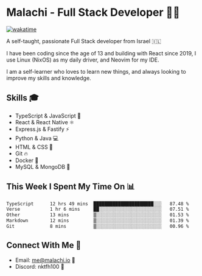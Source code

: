 # Malachi - Full Stack Developer 🚀🔥
[![wakatime](https://wakatime.com/badge/user/112ec769-e669-4b78-a46f-cf4343930741.svg)](https://wakatime.com/@112ec769-e669-4b78-a46f-cf4343930741)

A self-taught, passionate Full Stack developer from Israel 🇮🇱

I have been coding since the age of 13 and building with React since 2019, I use Linux (NixOS) as my daily driver, and Neovim for my IDE.

I am a self-learner who loves to learn new things, and always looking to improve my skills and knowledge.

## Skills 🎓
- TypeScript & JavaScript 💎
- React & React Native ⚛️
- Express.js & Fastify ⚡️
- Python & Java 💻
- HTML & CSS 🎨
- Git 🔥
- Docker 🐳
- MySQL & MongoDB 💾

## This Week I Spent My Time On 📊
<!--START_SECTION:waka-->

```txt
TypeScript      12 hrs 49 mins  ██████████████████████░░░   87.48 %
Verse           1 hr 6 mins     ██░░░░░░░░░░░░░░░░░░░░░░░   07.51 %
Other           13 mins         ▒░░░░░░░░░░░░░░░░░░░░░░░░   01.53 %
Markdown        12 mins         ▒░░░░░░░░░░░░░░░░░░░░░░░░   01.39 %
Git             8 mins          ▒░░░░░░░░░░░░░░░░░░░░░░░░   00.96 %
```

<!--END_SECTION:waka-->


## Connect With Me 📱
- Email: me@malachi.io 📧
- Discord: nktfh100 👾

